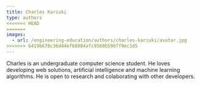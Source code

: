 ```yaml
---
title: Charles Kariuki
type: authors
<<<<<<< HEAD
=======
images:
  - url: /engineering-education/authors/charles-kariuki/avatar.jpg 
>>>>>>> b419b678c36d44ef68084afc9560b596ff9ec1d5
---
```

Charles is an undergraduate computer science student. He loves developing web solutions, artificial intelligence and machine learning algorithms. He is open to research and colaborating with other developers.
